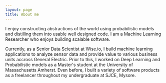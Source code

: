 ```yaml
---
layout: page
title: About me
---
```


I enjoy constructing abstractions of the world using probabilistic models and distilling them into usable well designed code. I am a Machine Learning Researcher who enjoys building scalable software.

Currently, as a Senior Data Scientist at Wise.io, I build machine learning applications to analyze sensor data and provide value to various business units accross General Electric. Prior to this, I worked on Deep Learning and Probabilistic models as a Master's student at the University of Massachusetts Amherst. Even before, I built a variety of software products as a freelancer throughout my undergraduate at SJCE, Mysore. 